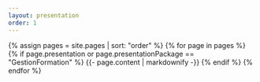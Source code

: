 ```yaml
---
layout: presentation
order: 1
---
```


{% assign pages = site.pages | sort: "order" %}
{% for page in pages %}
  {% if page.presentation or page.presentationPackage == "GestionFormation" %}
    {{- page.content | markdownify -}}
  {% endif %}
{% endfor %}